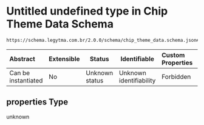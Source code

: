# Untitled undefined type in Chip Theme Data Schema

```txt
https://schema.legytma.com.br/2.0.0/schema/chip_theme_data.schema.json#/properties
```




| Abstract            | Extensible | Status         | Identifiable            | Custom Properties | Additional Properties | Access Restrictions | Defined In                                                                                    |
| :------------------ | ---------- | -------------- | ----------------------- | :---------------- | --------------------- | ------------------- | --------------------------------------------------------------------------------------------- |
| Can be instantiated | No         | Unknown status | Unknown identifiability | Forbidden         | Allowed               | none                | [chip_theme_data.schema.json\*](../schema/chip_theme_data.schema.json) |

## properties Type

unknown
